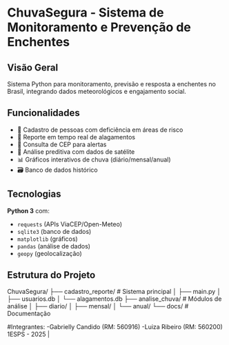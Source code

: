 # ChuvaSegura - Sistema de Monitoramento e Prevenção de Enchentes

## Visão Geral
Sistema Python para monitoramento, previsão e resposta a enchentes no Brasil, integrando dados meteorológicos e engajamento social.

## Funcionalidades
- 📝 Cadastro de pessoas com deficiência em áreas de risco
- 🚨 Reporte em tempo real de alagamentos
- 📍 Consulta de CEP para alertas
- 🔮 Análise preditiva com dados de satélite
- 📊 Gráficos interativos de chuva (diário/mensal/anual)
- 🗃️ Banco de dados histórico

## Tecnologias
**Python 3** com:
- `requests` (APIs ViaCEP/Open-Meteo)
- `sqlite3` (banco de dados)
- `matplotlib` (gráficos)
- `pandas` (análise de dados)
- `geopy` (geolocalização)

## Estrutura do Projeto
ChuvaSegura/
├── cadastro_reporte/ # Sistema principal
│ ├── main.py
│ ├── usuarios.db
│ └── alagamentos.db
├── analise_chuva/ # Módulos de análise
│ ├── diario/
│ ├── mensal/
│ └── anual/
└── docs/ # Documentação

#Integrantes:
-Gabrielly Candido (RM: 560916)
-Luiza Ribeiro (RM: 560200)
1ESPS - 2025 | 
